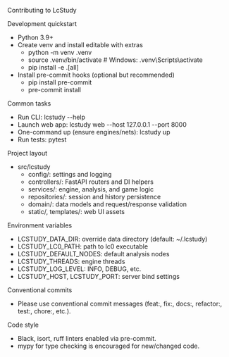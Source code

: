 Contributing to LcStudy

Development quickstart
- Python 3.9+
- Create venv and install editable with extras
  - python -m venv .venv
  - source .venv/bin/activate  # Windows: .venv\\Scripts\\activate
  - pip install -e .[all]
- Install pre-commit hooks (optional but recommended)
  - pip install pre-commit
  - pre-commit install

Common tasks
- Run CLI: lcstudy --help
- Launch web app: lcstudy web --host 127.0.0.1 --port 8000
- One-command up (ensure engines/nets): lcstudy up
- Run tests: pytest

Project layout
- src/lcstudy
  - config/: settings and logging
  - controllers/: FastAPI routers and DI helpers
  - services/: engine, analysis, and game logic
  - repositories/: session and history persistence
  - domain/: data models and request/response validation
  - static/, templates/: web UI assets

Environment variables
- LCSTUDY_DATA_DIR: override data directory (default: ~/.lcstudy)
- LCSTUDY_LC0_PATH: path to lc0 executable
- LCSTUDY_DEFAULT_NODES: default analysis nodes
- LCSTUDY_THREADS: engine threads
- LCSTUDY_LOG_LEVEL: INFO, DEBUG, etc.
- LCSTUDY_HOST, LCSTUDY_PORT: server bind settings

Conventional commits
- Please use conventional commit messages (feat:, fix:, docs:, refactor:, test:, chore:, etc.).

Code style
- Black, isort, ruff linters enabled via pre-commit.
- mypy for type checking is encouraged for new/changed code.

